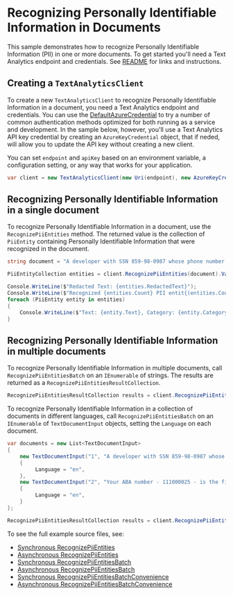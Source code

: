 # Recognizing Personally Identifiable Information in Documents
This sample demonstrates how to recognize Personally Identifiable Information (PII) in one or more documents. To get started you'll need a Text Analytics endpoint and credentials. See [README][README] for links and instructions.

## Creating a `TextAnalyticsClient`

To create a new `TextAnalyticsClient` to recognize Personally Identifiable Information in a document, you need a Text Analytics endpoint and credentials.  You can use the [DefaultAzureCredential][DefaultAzureCredential] to try a number of common authentication methods optimized for both running as a service and development.  In the sample below, however, you'll use a Text Analytics API key credential by creating an `AzureKeyCredential` object, that if neded, will allow you to update the API key without creating a new client.

You can set `endpoint` and `apiKey` based on an environment variable, a configuration setting, or any way that works for your application.

```C# Snippet:TextAnalyticsSample5CreateClient
var client = new TextAnalyticsClient(new Uri(endpoint), new AzureKeyCredential(apiKey));
```

## Recognizing Personally Identifiable Information in a single document

To recognize Personally Identifiable Information in a document, use the `RecognizePiiEntities` method.  The returned value is the collection of `PiiEntity` containing Personally Identifiable Information that were recognized in the document.

```C# Snippet:RecognizePiiEntities
string document = "A developer with SSN 859-98-0987 whose phone number is 800-102-1100 is building tools with our APIs.";

PiiEntityCollection entities = client.RecognizePiiEntities(document).Value;

Console.WriteLine($"Redacted Text: {entities.RedactedText}");
Console.WriteLine($"Recognized {entities.Count} PII entit{(entities.Count > 1 ? "ies" : "y")}:");
foreach (PiiEntity entity in entities)
{
    Console.WriteLine($"Text: {entity.Text}, Category: {entity.Category}, SubCategory: {entity.SubCategory}, Confidence score: {entity.ConfidenceScore}");
}
```

## Recognizing Personally Identifiable Information in multiple documents

To recognize Personally Identifiable Information in multiple documents, call `RecognizePiiEntitiesBatch` on an `IEnumerable` of strings.  The results are returned as a `RecognizePiiEntitiesResultCollection`.

```C# Snippet:TextAnalyticsSample5RecognizePiiEntitiesConvenience
RecognizePiiEntitiesResultCollection results = client.RecognizePiiEntitiesBatch(documents);
```

To recognize Personally Identifiable Information in a collection of documents in different languages, call `RecognizePiiEntitiesBatch` on an `IEnumerable` of `TextDocumentInput` objects, setting the `Language` on each document.

```C# Snippet:TextAnalyticsSample5RecognizePiiEntitiesBatch
var documents = new List<TextDocumentInput>
{
    new TextDocumentInput("1", "A developer with SSN 859-98-0987 whose phone number is 800-102-1100 is building tools with our APIs.")
    {
         Language = "en",
    },
    new TextDocumentInput("2", "Your ABA number - 111000025 - is the first 9 digits in the lower left hand corner of your personal check.")
    {
         Language = "en",
    }
};

RecognizePiiEntitiesResultCollection results = client.RecognizePiiEntitiesBatch(documents, new RecognizePiiEntitiesOptions { IncludeStatistics = true });
```

To see the full example source files, see:
* [Synchronous RecognizePiiEntities](https://github.com/Azure/azure-sdk-for-net/blob/cd74dde9546ea675f9289e1b4e6fd804bda2a3bc/sdk/textanalytics/Azure.AI.TextAnalytics/tests/samples/Sample5_RecognizePiiEntities.cs)
* [Asynchronous RecognizePiiEntities](https://github.com/Azure/azure-sdk-for-net/blob/cd74dde9546ea675f9289e1b4e6fd804bda2a3bc/sdk/textanalytics/Azure.AI.TextAnalytics/tests/samples/Sample5_RecognizePiiEntitiesAsync.cs)
* [Synchronous RecognizePiiEntitiesBatch](https://github.com/Azure/azure-sdk-for-net/blob/cd74dde9546ea675f9289e1b4e6fd804bda2a3bc/sdk/textanalytics/Azure.AI.TextAnalytics/tests/samples/Sample5_RecognizePiiEntitiesBatch.cs)
* [Asynchronous RecognizePiiEntitiesBatch](https://github.com/Azure/azure-sdk-for-net/blob/cd74dde9546ea675f9289e1b4e6fd804bda2a3bc/sdk/textanalytics/Azure.AI.TextAnalytics/tests/samples/Sample5_RecognizePiiEntitiesBatchAsync.cs)
* [Synchronous RecognizePiiEntitiesBatchConvenience](https://github.com/Azure/azure-sdk-for-net/blob/cd74dde9546ea675f9289e1b4e6fd804bda2a3bc/sdk/textanalytics/Azure.AI.TextAnalytics/tests/samples/Sample5_RecognizePiiEntitiesBatchConvenience.cs)
* [Asynchronous RecognizePiiEntitiesBatchConvenience](https://github.com/Azure/azure-sdk-for-net/blob/cd74dde9546ea675f9289e1b4e6fd804bda2a3bc/sdk/textanalytics/Azure.AI.TextAnalytics/tests/samples/Sample5_RecognizePiiEntitiesBatchConvenienceAsync.cs)
<!--* [Synchronous RecognizePiiEntities](https://github.com/Azure/azure-sdk-for-net/blob/master/sdk/textanalytics/Azure.AI.TextAnalytics/tests/samples/Sample5_RecognizePiiEntities.cs)
* [Asynchronous RecognizePiiEntities](https://github.com/Azure/azure-sdk-for-net/blob/master/sdk/textanalytics/Azure.AI.TextAnalytics/tests/samples/Sample5_RecognizePiiEntitiesAsync.cs)
* [Synchronous RecognizePiiEntitiesBatch](https://github.com/Azure/azure-sdk-for-net/blob/master/sdk/textanalytics/Azure.AI.TextAnalytics/tests/samples/Sample5_RecognizePiiEntitiesBatch.cs)
* [Asynchronous RecognizePiiEntitiesBatch](https://github.com/Azure/azure-sdk-for-net/blob/master/sdk/textanalytics/Azure.AI.TextAnalytics/tests/samples/Sample5_RecognizePiiEntitiesBatchAsync.cs)
* [Synchronous RecognizePiiEntitiesBatchConvenience](https://github.com/Azure/azure-sdk-for-net/blob/master/sdk/textanalytics/Azure.AI.TextAnalytics/tests/samples/Sample5_RecognizePiiEntitiesBatchConvenience.cs)
* [Asynchronous RecognizePiiEntitiesBatchConvenience](https://github.com/Azure/azure-sdk-for-net/blob/master/sdk/textanalytics/Azure.AI.TextAnalytics/tests/samples/Sample5_RecognizePiiEntitiesBatchConvenienceAsync.cs)-->

[DefaultAzureCredential]: https://github.com/Azure/azure-sdk-for-net/blob/master/sdk/identity/Azure.Identity/README.md
[README]: https://github.com/Azure/azure-sdk-for-net/blob/master/sdk/textanalytics/Azure.AI.TextAnalytics/README.md